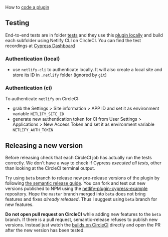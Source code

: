 How to [code a plugin](https://github.com/netlify/build/blob/master/docs/creating-a-plugin.md)

## Testing

End-to-end tests are in folder [tests](tests) and they use this [plugin locally](https://github.com/netlify/build/blob/master/README.md#using-a-local-plugin) and build each subfolder using Netlify CLI on CircleCI. You can find the test recordings at [Cypress Dashboard](https://dashboard.cypress.io/projects/ixroqc/)

### Authentication (local)

- use `netlify-cli` to authenticate locally. It will also create a local site and store its ID in `.netlify` folder (ignored by `git`)

### Authentication (ci)

To authenticate `netlify` on CircleCI:
- grab the Settings > Site information > APP ID and set it as environment variable `NETLIFY_SITE_ID`
- generate new authentication token for CI from User Settings > Applications > New Access Token and set it as environment variable `NETLIFY_AUTH_TOKEN`

## Releasing a new version

Before releasing check that each CircleCI job has actually run the tests correctly. We don't have a way to check if Cypress _executed all tests_, other than looking at the CircleCI terminal output.

Try using `beta` branch to release new pre-release versions of the plugin by following [the semantic release guide](https://github.com/semantic-release/semantic-release/blob/master/docs/recipes/pre-releases.md). You can fork and test out new versions published to NPM using the [netlify-plugin-cypress-example](https://github.com/cypress-io/netlify-plugin-cypress-example) repository. Hope the `master` branch merged into `beta` does not bring features and fixes *already released*. Thus I suggest using `beta` branch for new features.

**Do not open pull request on CircleCI** while adding new features to the `beta` branch. If there is a pull request, semantic-release refuses to publish new versions. Instead just watch the [builds on CircleCI](https://circleci.com/gh/cypress-io/netlify-plugin-cypress/tree/beta) directly and open the PR after the new version has been tested.
